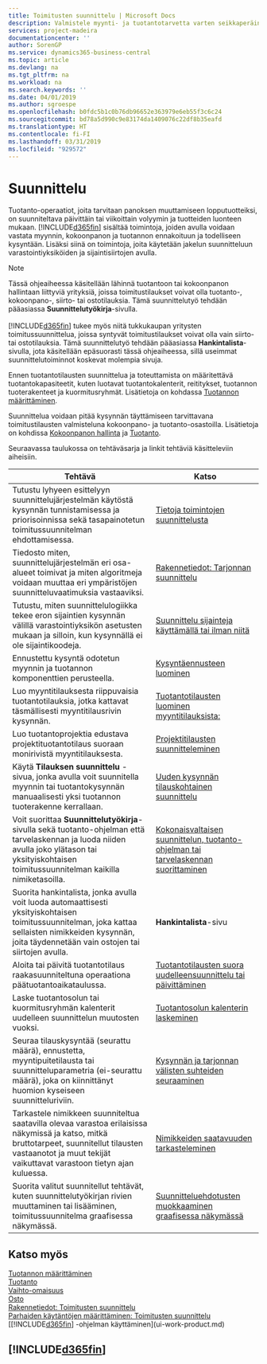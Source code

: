 ```yaml
---
title: Toimitusten suunnittelu | Microsoft Docs
description: Valmistele myynti- ja tuotantotarvetta varten seikkaperäinen ja toteuttamiskelpoinen suunnitelma sekä viimeistelykokoonpanon tuotantoaikataulu.
services: project-madeira
documentationcenter: ''
author: SorenGP
ms.service: dynamics365-business-central
ms.topic: article
ms.devlang: na
ms.tgt_pltfrm: na
ms.workload: na
ms.search.keywords: ''
ms.date: 04/01/2019
ms.author: sgroespe
ms.openlocfilehash: b0fdc5b1c0b76db96652e363979e6eb55f3c6c24
ms.sourcegitcommit: bd78a5d990c9e83174da1409076c22df8b35eafd
ms.translationtype: HT
ms.contentlocale: fi-FI
ms.lasthandoff: 03/31/2019
ms.locfileid: "929572"
---
```

# <a name="planning"></a>Suunnittelu
Tuotanto-operaatiot, joita tarvitaan panoksen muuttamiseen lopputuotteiksi, on suunniteltava päivittäin tai viikoittain volyymin ja tuotteiden luonteen mukaan. [!INCLUDE[d365fin](includes/d365fin_md.md)] sisältää toimintoja, joiden avulla voidaan vastata myynnin, kokoonpanon ja tuotannon ennakoituun ja todelliseen kysyntään. Lisäksi siinä on toimintoja, joita käytetään jakelun suunnitteluun varastointiyksiköiden ja sijaintisiirtojen avulla.

> [!NOTE]
> Tässä ohjeaiheessa käsitellään lähinnä tuotantoon tai kokoonpanon hallintaan liittyviä yrityksiä, joissa toimitustilaukset voivat olla tuotanto-, kokoonpano-, siirto- tai ostotilauksia. Tämä suunnittelutyö tehdään pääasiassa **Suunnittelutyökirja**-sivulla.<br /><br />
> [!INCLUDE[d365fin](includes/d365fin_md.md)] tukee myös niitä tukkukaupan yritysten toimitussuunnittelua, joissa syntyvät toimitustilaukset voivat olla vain siirto- tai ostotilauksia. Tämä suunnittelutyö tehdään pääasiassa **Hankintalista**-sivulla, jota käsitellään epäsuorasti tässä ohjeaiheessa, sillä useimmat suunnittelutoiminnot koskevat molempia sivuja.

Ennen tuotantotilausten suunnittelua ja toteuttamista on määritettävä tuotantokapasiteetit, kuten luotavat tuotantokalenterit, reititykset, tuotannon tuoterakenteet ja kuormitusryhmät. Lisätietoja on kohdassa [Tuotannon määrittäminen](production-configure-production-processes.md).

Suunnittelua voidaan pitää kysynnän täyttämiseen tarvittavana toimitustilausten valmisteluna kokoonpano- ja tuotanto-osastoilla. Lisätietoja on kohdissa [Kokoonpanon hallinta](assembly-assemble-items.md) ja [Tuotanto](production-manage-manufacturing.md).

Seuraavassa taulukossa on tehtäväsarja ja linkit tehtäviä käsitteleviin aiheisiin.   

|**Tehtävä**|**Katso**|  
|------------|-------------|  
|Tutustu lyhyeen esittelyyn suunnittelujärjestelmän käytöstä kysynnän tunnistamisessa ja priorisoinnissa sekä tasapainotetun toimitussuunnitelman ehdottamisessa.|[Tietoja toimintojen suunnittelusta](production-about-planning-functionality.md)|
|Tiedosto miten, suunnittelujärjestelmän eri osa-alueet toimivat ja miten algoritmeja voidaan muuttaa eri ympäristöjen suunnitteluvaatimuksia vastaaviksi.|[Rakennetiedot: Tarjonnan suunnittelu](design-details-supply-planning.md)|
|Tutustu, miten suunnittelulogiikka tekee eron sijaintien kysynnän välillä varastointiyksikön asetusten mukaan ja silloin, kun kysynnällä ei ole sijaintikoodeja.|[Suunnittelu sijainteja käyttämällä tai ilman niitä](production-planning-with-without-locations.md)|
|Ennustettu kysyntä odotetun myynnin ja tuotannon komponenttien perusteella.|[Kysyntäennusteen luominen](production-how-to-create-a-forecast.md)|  
|Luo myyntitilauksesta riippuvaisia tuotantotilauksia, jotka kattavat täsmällisesti myyntitilausrivin kysynnän.|[Tuotantotilausten luominen myyntitilauksista:](production-how-to-create-production-orders-from-sales-orders.md)|
|Luo tuotantoprojektia edustava projektituotantotilaus suoraan monirivistä myyntitilauksesta.|[Projektitilausten suunnitteleminen](production-how-to-plan-project-orders.md)|
|Käytä **Tilauksen suunnittelu** -sivua, jonka avulla voit suunnitella myynnin tai tuotantokysynnän manuaalisesti yksi tuotannon tuoterakenne kerrallaan.|[Uuden kysynnän tilauskohtainen suunnittelu](production-how-to-plan-for-new-demand.md)|
|Voit suorittaa **Suunnittelutyökirja**-sivulla sekä tuotanto-ohjelman että tarvelaskennan ja luoda niiden avulla joko ylätason tai yksityiskohtaisen toimitussuunnitelman kaikilla nimiketasoilla.|[Kokonaisvaltaisen suunnittelun, tuotanto-ohjelman tai tarvelaskennan suorittaminen](production-how-to-run-mps-and-mrp.md)|
|Suorita hankintalista, jonka avulla voit luoda automaattisesti yksityiskohtaisen toimitussuunnitelman, joka kattaa sellaisten nimikkeiden kysynnän, joita täydennetään vain ostojen tai siirtojen avulla.|**Hankintalista**-sivu|  
|Aloita tai päivitä tuotantotilaus raakasuunniteltuna operaationa päätuotantoaikataulussa.|[Tuotantotilausten suora uudelleensuunnittelu tai päivittäminen](production-how-to-replan-refresh-production-orders.md)|
|Laske tuotantosolun tai kuormitusryhmän kalenterit uudelleen suunnittelun muutosten vuoksi.|[Tuotantosolun kalenterin laskeminen](production-how-to-create-work-center-calendars.md#to-calculate-a-work-center-calendar)|
|Seuraa tilauskysyntää (seurattu määrä), ennustetta, myyntipuitetilausta tai suunnitteluparametria (ei-seurattu määrä), joka on kiinnittänyt huomion kyseiseen suunnitteluriviin.|[Kysynnän ja tarjonnan välisten suhteiden seuraaminen](production-how-track-demand-supply.md)|
|Tarkastele nimikkeen suunniteltua saatavilla olevaa varastoa erilaisissa näkymissä ja katso, mitkä bruttotarpeet, suunnitellut tilausten vastaanotot ja muut tekijät vaikuttavat varastoon tietyn ajan kuluessa.|[Nimikkeiden saatavuuden tarkasteleminen](inventory-how-availability-overview.md)|  
|Suorita valitut suunnitellut tehtävät, kuten suunnittelutyökirjan rivien muuttaminen tai lisääminen, toimitussuunnitelma graafisessa näkymässä.|[Suunnitteluehdotusten muokkaaminen graafisessa näkymässä](production-how-to-modify-planning-suggestions-in-a-graphical-view.md)|

## <a name="see-also"></a>Katso myös
[Tuotannon määrittäminen](production-configure-production-processes.md)  
[Tuotanto](production-manage-manufacturing.md)    
[Vaihto-omaisuus](inventory-manage-inventory.md)  
[Osto](purchasing-manage-purchasing.md)  
[Rakennetiedot: Toimitusten suunnittelu](design-details-supply-planning.md)   
[Parhaiden käytäntöjen määrittäminen: Toimitusten suunnittelu](setup-best-practices-supply-planning.md)  
[[!INCLUDE[d365fin](includes/d365fin_md.md)] -ohjelman käyttäminen](ui-work-product.md)

## [!INCLUDE[d365fin](includes/free_trial_md.md)]  
